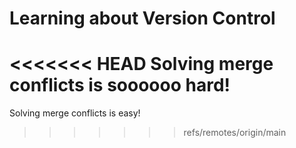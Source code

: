 # Learning about Version Control
<<<<<<< HEAD
Solving merge conflicts is soooooo hard!
=======
Solving merge conflicts is easy!
>>>>>>> refs/remotes/origin/main
